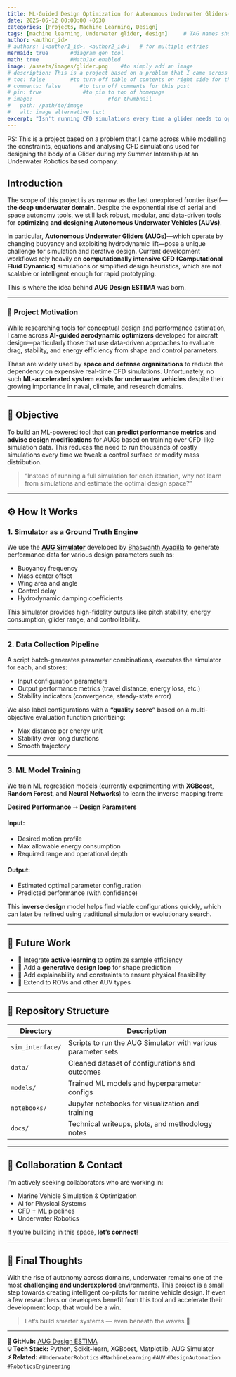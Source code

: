 ```yaml
---
title: ML-Guided Design Optimization for Autonomous Underwater Gliders- AUG Design ESTIMA
date: 2025-06-12 00:00:00 +0530
categories: [Projects, Machine Learning, Design]
tags: [machine learning, Underwater glider, design]     # TAG names should always be lowercase
author: <author_id>
# authors: [<author1_id>, <author2_id>]   # for multiple entries
mermaid: true       #diagram gen tool
math: true          #MathJax enabled
image: /assets/images/glider.png    #to simply add an image
# description: This is a project based on a problem that I came across while modelling the constraints, equations and analysing CFD simulations used for designing the body of a Gliderduring my Summer Internship at an Underwater Robotics based company. Operation-selective Design Parameters optimization for Underwater Gliders- AUG Design ESTIMA
# toc: false        #to turn off table of contents on right side for this post
# comments: false      #to turn off comments for this post
# pin: true             #to pin to top of homepage
# image:                        #for thumbnail
#   path: /path/to/image
#   alt: image alternative text
excerpt: "Isn't running CFD simulations every time a glider needs to optimize a certain performance aspect too hectic or just less on ROI"
---
```


PS: This is a project based on a problem that I came across while modelling the constraints, equations and analysing CFD simulations used for designing the body of a Glider during my Summer Internship at an Underwater Robotics based company.

## Introduction
The scope of this project is as narrow as the last unexplored frontier itself—**the deep underwater domain**. Despite the exponential rise of aerial and space autonomy tools, we still lack robust, modular, and data-driven tools for **optimizing and designing Autonomous Underwater Vehicles (AUVs)**.

In particular, **Autonomous Underwater Gliders (AUGs)**—which operate by changing buoyancy and exploiting hydrodynamic lift—pose a unique challenge for simulation and iterative design. Current development workflows rely heavily on **computationally intensive CFD (Computational Fluid Dynamics)** simulations or simplified design heuristics, which are not scalable or intelligent enough for rapid prototyping.

This is where the idea behind **AUG Design ESTIMA** was born.

---

### 🚀 Project Motivation

While researching tools for conceptual design and performance estimation, I came across **AI-guided aerodynamic optimizers** developed for aircraft design—particularly those that use data-driven approaches to evaluate drag, stability, and energy efficiency from shape and control parameters.

These are widely used by **space and defense organizations** to reduce the dependency on expensive real-time CFD simulations. Unfortunately, no such **ML-accelerated system exists for underwater vehicles** despite their growing importance in naval, climate, and research domains.

---

## 🎯 Objective

To build an ML-powered tool that can **predict performance metrics** and **advise design modifications** for AUGs based on training over CFD-like simulation data. This reduces the need to run thousands of costly simulations every time we tweak a control surface or modify mass distribution.

> “Instead of running a full simulation for each iteration, why not learn from simulations and estimate the optimal design space?”

---

## ⚙️ How It Works

### 1. Simulator as a Ground Truth Engine

We use the [**AUG Simulator**](https://github.com/AUG-Simulator) developed by [Bhaswanth Ayapilla](https://www.linkedin.com/in/bhaswanth-a/) to generate performance data for various design parameters such as:

- Buoyancy frequency  
- Mass center offset  
- Wing area and angle  
- Control delay  
- Hydrodynamic damping coefficients

This simulator provides high-fidelity outputs like pitch stability, energy consumption, glider range, and controllability.

---

### 2. Data Collection Pipeline

A script batch-generates parameter combinations, executes the simulator for each, and stores:

- Input configuration parameters  
- Output performance metrics (travel distance, energy loss, etc.)  
- Stability indicators (convergence, steady-state error)

We also label configurations with a **“quality score”** based on a multi-objective evaluation function prioritizing:

- Max distance per energy unit  
- Stability over long durations  
- Smooth trajectory  

---

### 3. ML Model Training

We train ML regression models (currently experimenting with **XGBoost**, **Random Forest**, and **Neural Networks**) to learn the inverse mapping from:

**Desired Performance** ➝ **Design Parameters**

#### Input:
- Desired motion profile  
- Max allowable energy consumption  
- Required range and operational depth  

#### Output:
- Estimated optimal parameter configuration  
- Predicted performance (with confidence)  

This **inverse design** model helps find viable configurations quickly, which can later be refined using traditional simulation or evolutionary search.

---

## 🧠 Future Work

- 🧪 Integrate **active learning** to optimize sample efficiency  
- 🔁 Add a **generative design loop** for shape prediction  
- 🧼 Add explainability and constraints to ensure physical feasibility  
- 🌊 Extend to ROVs and other AUV types  

---

## 📌 Repository Structure

| Directory        | Description                                                  |
| ---------------- | ------------------------------------------------------------ |
| `sim_interface/` | Scripts to run the AUG Simulator with various parameter sets |
| `data/`          | Cleaned dataset of configurations and outcomes               |
| `models/`        | Trained ML models and hyperparameter configs                 |
| `notebooks/`     | Jupyter notebooks for visualization and training             |
| `docs/`          | Technical writeups, plots, and methodology notes             |

---

## 🙌 Collaboration & Contact

I'm actively seeking collaborators who are working in:

- Marine Vehicle Simulation & Optimization  
- AI for Physical Systems  
- CFD + ML pipelines  
- Underwater Robotics  

If you’re building in this space, **let’s connect**!

---

## 💬 Final Thoughts

With the rise of autonomy across domains, underwater remains one of the most **challenging and underexplored** environments. This project is a small step towards creating intelligent co-pilots for marine vehicle design. If even a few researchers or developers benefit from this tool and accelerate their development loop, that would be a win.

> Let’s build smarter systems — even beneath the waves 🌊

---

**🔗 GitHub:** [AUG Design ESTIMA](https://github.com/Nandostream11/AUG_Design_ESTIMA)  
**💡 Tech Stack:** Python, Scikit-learn, XGBoost, Matplotlib, AUG Simulator  
**⚡ Related:** `#UnderwaterRobotics` `#MachineLearning` `#AUV` `#DesignAutomation` `#RoboticsEngineering`  
